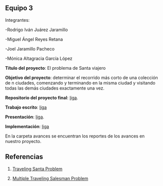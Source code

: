 ## Equipo 3

Integrantes:

-Rodrigo Iván Juárez Jaramillo  

-Miguel Ángel Reyes Retana  

-Joel Jaramillo Pacheco  

-Mónica Altagracia García López

**Título del proyecto**: El problema de Santa viajero

**Objetivo del proyecto**: determinar el recorrido más corto de una colección de n ciudades, comenzando y terminando en la misma ciudad y visitando todas las demás ciudades exactamente una vez.

**Repositorio del proyecto final**: [liga](https://github.com/mogarcia62/Proyecto-final-equipo3-meo-2021).

**Trabajo escrito**: [liga](https://github.com/mogarcia62/Proyecto-final-equipo3-meo-2021/blob/main/Proyecto_final.pdf)

**Presentación**: [liga](https://github.com/mogarcia62/Proyecto-final-equipo3-meo-2021).

**Implementación**: [liga](https://github.com/mogarcia62/Proyecto-final-equipo3-meo-2021/blob/main/MNO_proyecto_final__equipo3.ipynb)

En la carpeta avances se encuentran los reportes de los avances en nuestro proyecto.

## Referencias

1) [Traveling Santa Problem](https://www.kaggle.com/c/traveling-santa-problem/data?select=santa_cities.csv)

2) [Multiple Traveling Salesman Problem](https://colab.research.google.com/github/cvxpy/cvxpy/blob/master/examples/notebooks/WWW/mTSP_en.ipynb)
